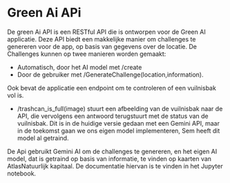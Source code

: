 # Green Ai APi

De green Ai API is een RESTful API die is ontworpen voor de Green AI applicatie. Deze API biedt een makkelijke manier om challenges te genereren voor de app, op basis van gegevens over de locatie.
De Challenges kunnen op twee manieren worden gemaakt: 
- Automatisch, door het AI model met /create 
- Door de gebruiker met /GenerateChallenge(location,information). 

Ook bevat de applicatie een endpoint om te controleren of een vuilnisbak vol is.
- /trashcan_is_full(image) stuurt een afbeelding van de vuilnisbak naar de API, die vervolgens een antwoord terugstuurt met de status van de vuilnisbak.
Dit is in de huidige versie gedaan met een Gemini API, maar in de toekomst gaan we ons eigen model implementeren, Sem heeft dit model al getraind.

De Api gebruikt Gemini AI om de challenges te genereren, en het eigen AI model, dat is getraind op basis van informatie, te vinden op kaarten van AtlasNatuurlijk kapitaal. De documentatie hiervan is te vinden in het Jupyter notebook.